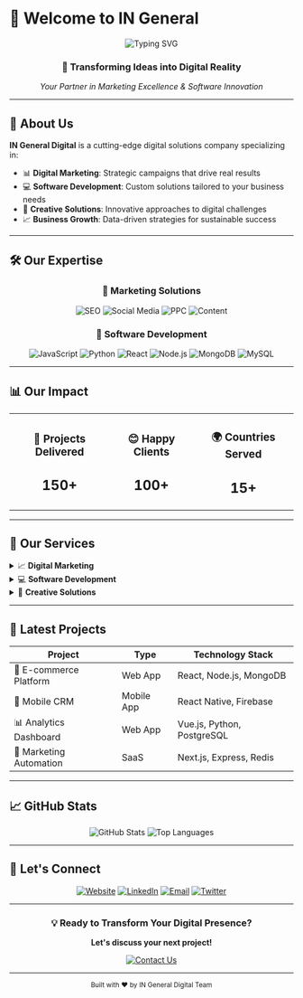 # 🌟 Welcome to IN General 

<div align="center">
  <img src="https://readme-typing-svg.herokuapp.com?font=Fira+Code&size=35&duration=3000&pause=1000&color=2F81F7&center=true&vCenter=true&width=600&lines=IN+General+Digital;Digital+Solutions+Experts;Marketing+%26+Software" alt="Typing SVG" />
</div>

<div align="center">
  <h3>🚀 Transforming Ideas into Digital Reality</h3>
  <p><em>Your Partner in Marketing Excellence & Software Innovation</em></p>
</div>

---

## 🎯 About Us

**IN General Digital** is a cutting-edge digital solutions company specializing in:

- 📊 **Digital Marketing**: Strategic campaigns that drive real results
- 💻 **Software Development**: Custom solutions tailored to your business needs
- 🎨 **Creative Solutions**: Innovative approaches to digital challenges
- 📈 **Business Growth**: Data-driven strategies for sustainable success

---

## 🛠️ Our Expertise

<div align="center">

### 💼 Marketing Solutions
![SEO](https://img.shields.io/badge/SEO-Optimization-green?style=for-the-badge&logo=google)
![Social Media](https://img.shields.io/badge/Social-Media-blue?style=for-the-badge&logo=facebook)
![PPC](https://img.shields.io/badge/PPC-Advertising-red?style=for-the-badge&logo=googleads)
![Content](https://img.shields.io/badge/Content-Marketing-orange?style=for-the-badge&logo=medium)

### 🔧 Software Development
![JavaScript](https://img.shields.io/badge/JavaScript-F7DF1E?style=for-the-badge&logo=javascript&logoColor=black)
![Python](https://img.shields.io/badge/Python-3776AB?style=for-the-badge&logo=python&logoColor=white)
![React](https://img.shields.io/badge/React-20232A?style=for-the-badge&logo=react&logoColor=61DAFB)
![Node.js](https://img.shields.io/badge/Node.js-43853D?style=for-the-badge&logo=node.js&logoColor=white)
![MongoDB](https://img.shields.io/badge/MongoDB-4EA94B?style=for-the-badge&logo=mongodb&logoColor=white)
![MySQL](https://img.shields.io/badge/MySQL-00000F?style=for-the-badge&logo=mysql&logoColor=white)

</div>

---

## 📊 Our Impact

<div align="center">
  <table>
    <tr>
      <td align="center">
        <h3>🎯 Projects Delivered</h3>
        <h2>150+</h2>
      </td>
      <td align="center">
        <h3>😊 Happy Clients</h3>
        <h2>100+</h2>
      </td>
      <td align="center">
        <h3>🌍 Countries Served</h3>
        <h2>15+</h2>
      </td>
    </tr>
  </table>
</div>

---

## 🌟 Our Services

<details>
<summary>📈 <strong>Digital Marketing</strong></summary>

- **SEO & SEM**: Boost your online visibility
- **Social Media Management**: Engage your audience effectively
- **Content Creation**: Compelling content that converts
- **Email Marketing**: Nurture leads and retain customers
- **Analytics & Reporting**: Data-driven insights for growth

</details>

<details>
<summary>💻 <strong>Software Development</strong></summary>

- **Web Applications**: Responsive, fast, and user-friendly
- **Mobile Apps**: iOS and Android development
- **E-commerce Solutions**: Complete online store setups
- **API Development**: Seamless integrations
- **Database Design**: Optimized data management

</details>

<details>
<summary>🎨 <strong>Creative Solutions</strong></summary>

- **UI/UX Design**: Beautiful and intuitive interfaces
- **Branding**: Complete brand identity packages
- **Graphic Design**: Visual content that stands out
- **Video Production**: Engaging multimedia content

</details>

---

## 🚀 Latest Projects

<div align="center">
  
| Project | Type | Technology Stack |
|---------|------|------------------|
| 🛒 E-commerce Platform | Web App | React, Node.js, MongoDB |
| 📱 Mobile CRM | Mobile App | React Native, Firebase |
| 📊 Analytics Dashboard | Web App | Vue.js, Python, PostgreSQL |
| 🎯 Marketing Automation | SaaS | Next.js, Express, Redis |

</div>

---

## 📈 GitHub Stats

<div align="center">
  <img src="https://github-readme-stats.vercel.app/api?username=YourGitHubUsername&show_icons=true&theme=tokyonight&hide_border=true" alt="GitHub Stats" />
  <img src="https://github-readme-stats.vercel.app/api/top-langs/?username=YourGitHubUsername&layout=compact&theme=tokyonight&hide_border=true" alt="Top Languages" />
</div>

---

## 🤝 Let's Connect

<div align="center">
  
[![Website](https://img.shields.io/badge/Website-000000?style=for-the-badge&logo=About.me&logoColor=white)](https://yourwebsite.com)
[![LinkedIn](https://img.shields.io/badge/LinkedIn-0077B5?style=for-the-badge&logo=linkedin&logoColor=white)](https://linkedin.com/company/in-general-digital)
[![Email](https://img.shields.io/badge/Email-D14836?style=for-the-badge&logo=gmail&logoColor=white)](mailto:contact@ingeneraldigital.com)
[![Twitter](https://img.shields.io/badge/Twitter-1DA1F2?style=for-the-badge&logo=twitter&logoColor=white)](https://twitter.com/ingeneraldigital)

</div>

---

<div align="center">
  
### 💡 Ready to Transform Your Digital Presence?

**Let's discuss your next project!**

<a href="mailto:contact@ingeneraldigital.com">
  <img src="https://img.shields.io/badge/Get%20In%20Touch-4285F4?style=for-the-badge&logo=gmail&logoColor=white" alt="Contact Us"/>
</a>

</div>

---

<div align="center">
  <sub>Built with ❤️ by IN General Digital Team</sub>
</div> 

